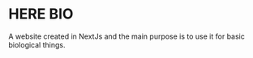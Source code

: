 # HERE BIO

A website created in NextJs and the main purpose is to use it for basic biological things.

